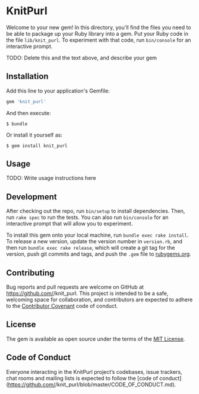 # KnitPurl

Welcome to your new gem! In this directory, you'll find the files you need to be able to package up your Ruby library into a gem. Put your Ruby code in the file `lib/knit_purl`. To experiment with that code, run `bin/console` for an interactive prompt.

TODO: Delete this and the text above, and describe your gem

## Installation

Add this line to your application's Gemfile:

```ruby
gem 'knit_purl'
```

And then execute:

    $ bundle

Or install it yourself as:

    $ gem install knit_purl

## Usage

TODO: Write usage instructions here

## Development

After checking out the repo, run `bin/setup` to install dependencies. Then, run `rake spec` to run the tests. You can also run `bin/console` for an interactive prompt that will allow you to experiment.

To install this gem onto your local machine, run `bundle exec rake install`. To release a new version, update the version number in `version.rb`, and then run `bundle exec rake release`, which will create a git tag for the version, push git commits and tags, and push the `.gem` file to [rubygems.org](https://rubygems.org).

## Contributing

Bug reports and pull requests are welcome on GitHub at https://github.com/<github username>/knit_purl. This project is intended to be a safe, welcoming space for collaboration, and contributors are expected to adhere to the [Contributor Covenant](http://contributor-covenant.org) code of conduct.

## License

The gem is available as open source under the terms of the [MIT License](https://opensource.org/licenses/MIT).

## Code of Conduct

Everyone interacting in the KnitPurl project’s codebases, issue trackers, chat rooms and mailing lists is expected to follow the [code of conduct](https://github.com/<github username>/knit_purl/blob/master/CODE_OF_CONDUCT.md).
